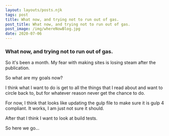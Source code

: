 ```yaml
---
layout: layouts/posts.njk
tags: post
title: What now, and trying not to run out of gas.
post_title: What now, and trying not to run out of gas.
post_image: /img/whereNowBlog.jpg
date: 2020-07-06
---
```


### What now, and trying not to run out of gas.

So it's  been a month. My fear with making sites is losing steam after the publication.

So what are my goals now?

I think what I want to do is get to all the things that I read about and want to circle back to, but for whatever reason never get the chance to do.

For now, I think that looks like updating the gulp file to make sure it is gulp 4 compliant. It works, I am just not sure it should.

After that I think I want to look at build tests.

So here we go...
